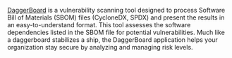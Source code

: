 [DaggerBoard](https://github.com/nyph-infosec/daggerboard) is a vulnerability scanning tool designed to process Software Bill of Materials (SBOM) files (CycloneDX, SPDX) and present the results in an easy-to-understand format. This tool assesses the software dependencies listed in the SBOM file for potential vulnerabilities. Much like a daggerboard stabilizes a ship, the DaggerBoard application helps your organization stay secure by analyzing and managing risk levels.